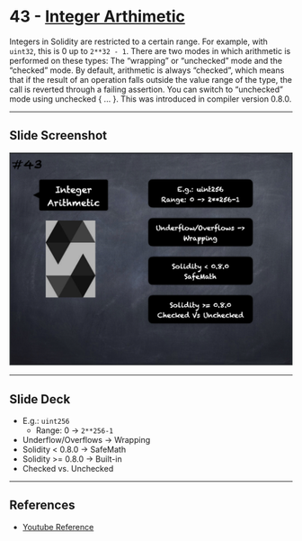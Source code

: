 # 43 - [Integer Arthimetic](Integer%20Arthimetic.md)
Integers in Solidity are restricted to a certain range. For example, with `uint32`, this is 0 up to `2**32 - 1`. There are two modes in which arithmetic is performed on these types: The “wrapping” or “unchecked” mode and the “checked” mode. By default, arithmetic is always “checked”, which means that if the result of an operation falls outside the value range of the type, the call is reverted through a failing assertion. You can switch to “unchecked” mode using unchecked { ... }. This was introduced in compiler version 0.8.0.
___
## Slide Screenshot
![043.png](../images/solidity101/043.png)
___
## Slide Deck
- E.g.: `uint256`
	- Range: 0 -> `2**256-1`
- Underflow/Overflows -> Wrapping
- Solidity < 0.8.0 -> SafeMath
- Solidity >= 0.8.0 -> Built-in
- Checked vs. Unchecked
___
## References
- [Youtube Reference](https://youtu.be/6VIJpze1jbU?t=278)


